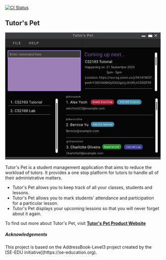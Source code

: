 [![CI Status](https://github.com/AY2021S1-CS2103T-T10-4/tp/workflows/Java%20CI/badge.svg)](https://github.com/AY2021S1-CS2103T-T10-4/tp/actions)

## Tutor's Pet

![Ui](docs/images/Ui.png)

Tutor's Pet is a student management application that aims to reduce the workload of tutors. It provides a one stop
 platform for tutors to handle all of their administrative matters.
- Tutor's Pet allows you to keep track of all your classes, students and lessons.
- Tutor's Pet allows you to mark students' attendance and participation for a particular lesson.
- Tutor's Pet displays your upcoming lessons so that you will never forget about it again.

To find out more about Tutor's Pet, visit **[Tutor's Pet Product Website](https://ay2021s1-cs2103t-t10-4.github.io/tp/)**

<h5>Acknowledgements</h5>
This project is based on the AddressBook-Level3 project created by the [SE-EDU initiative](https://se-education.org).